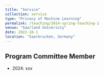 ```yaml
---
title: "Service"
collection: service
type: "Privacy of Machine Learning"
permalink: /teaching/2014-spring-teaching-1
venue: "Saarland University"
date: 2022-10-1
location: "Saarbrucken, Germany"
---
```




## Program Committee Member

- 2024: xxx

